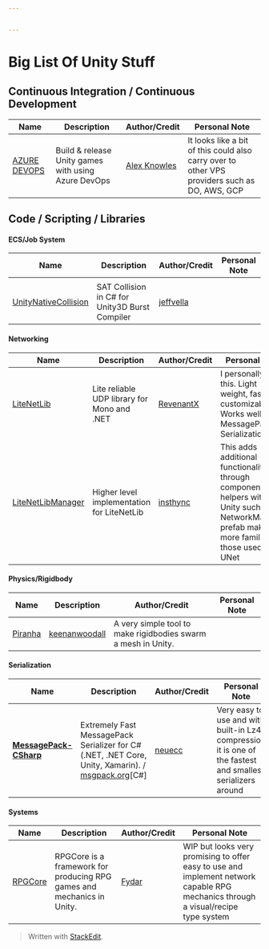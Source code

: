 ```yaml
---


---
```


<h1 id="big-list-of-unity-stuff">Big List Of Unity Stuff</h1>
<h2 id="continuous-integration--continuous-development">Continuous Integration / Continuous Development</h2>

<table>
<thead>
<tr>
<th>Name</th>
<th>Description</th>
<th>Author/Credit</th>
<th>Personal Note</th>
</tr>
</thead>
<tbody>
<tr>
<td><a href="https://alexknowles.info/unity/build-release-unity-games-with-azure-devops/">AZURE DEVOPS</a></td>
<td>Build &amp; release Unity games with using Azure DevOps</td>
<td><a href="https://alexknowles.info/#section-about">Alex Knowles</a></td>
<td>It looks like a bit of this could also carry over to other VPS providers such as DO, AWS, GCP</td>
</tr>
</tbody>
</table><h2 id="code--scripting--libraries">Code / Scripting / Libraries</h2>
<h4 id="ecsjob-system">ECS/Job System</h4>

<table>
<thead>
<tr>
<th>Name</th>
<th>Description</th>
<th>Author/Credit</th>
<th>Personal Note</th>
</tr>
</thead>
<tbody>
<tr>
<td></td>
<td></td>
<td></td>
<td></td>
</tr>
<tr>
<td><a href="https://github.com/jeffvella/UnityNativeCollision">UnityNativeCollision</a></td>
<td>SAT Collision in C# for Unity3D Burst Compiler</td>
<td><a href="https://github.com/jeffvella">jeffvella</a></td>
<td></td>
</tr>
</tbody>
</table><h4 id="networking">Networking</h4>

<table>
<thead>
<tr>
<th>Name</th>
<th>Description</th>
<th>Author/Credit</th>
<th>Personal Note</th>
</tr>
</thead>
<tbody>
<tr>
<td><a href="https://github.com/RevenantX/LiteNetLib">LiteNetLib</a></td>
<td>Lite reliable UDP library for Mono and .NET</td>
<td><a href="https://github.com/RevenantX">RevenantX</a></td>
<td>I personally use this. Light weight, fast, customizable. Works well with MessagePack Serialization</td>
</tr>
<tr>
<td><a href="https://github.com/insthync/LiteNetLibManager">LiteNetLibManager</a></td>
<td>Higher level implementation for LiteNetLib</td>
<td><a href="https://github.com/insthync">insthync</a></td>
<td>This adds additional functionality through components and helpers within Unity such as a NetworkManager prefab making it more familiar to those used to UNet</td>
</tr>
</tbody>
</table><h4 id="physicsrigidbody">Physics/Rigidbody</h4>

<table>
<thead>
<tr>
<th>Name</th>
<th>Description</th>
<th>Author/Credit</th>
<th>Personal Note</th>
</tr>
</thead>
<tbody>
<tr>
<td><a href="https://github.com/keenanwoodall/Piranha">Piranha</a></td>
<td><a href="https://github.com/keenanwoodall">keenanwoodall</a></td>
<td>A very simple tool to make rigidbodies swarm a mesh in Unity.</td>
<td></td>
</tr>
</tbody>
</table><h4 id="serialization">Serialization</h4>

<table>
<thead>
<tr>
<th>Name</th>
<th>Description</th>
<th>Author/Credit</th>
<th>Personal Note</th>
</tr>
</thead>
<tbody>
<tr>
<td><strong><a href="https://github.com/neuecc/MessagePack-CSharp">MessagePack-CSharp</a></strong></td>
<td>Extremely Fast MessagePack Serializer for C#(.NET, .NET Core, Unity, Xamarin). / <a href="http://msgpack.org">msgpack.org</a>[C#]</td>
<td><a href="https://github.com/neuecc">neuecc</a></td>
<td>Very easy to use and with built-in Lz4 compression it is one of the fastest and smallest serializers around</td>
</tr>
</tbody>
</table><h4 id="systems">Systems</h4>

<table>
<thead>
<tr>
<th>Name</th>
<th>Description</th>
<th>Author/Credit</th>
<th>Personal Note</th>
</tr>
</thead>
<tbody>
<tr>
<td><a href="https://github.com/Fydar/RPGCore">RPGCore</a></td>
<td>RPGCore is a framework for producing RPG games and mechanics in Unity.</td>
<td><a href="https://github.com/Fydar">Fydar</a></td>
<td>WIP but looks very promising to offer easy to use and implement network capable RPG mechanics through a visual/recipe type system</td>
</tr>
</tbody>
</table><blockquote>
<p>Written with <a href="https://stackedit.io/">StackEdit</a>.</p>
</blockquote>

